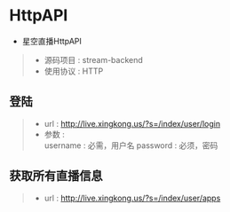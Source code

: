 # HttpAPI
- 星空直播HttpAPI
>* 源码项目 : stream-backend
>* 使用协议 : HTTP


## 登陆
>*  url : http://live.xingkong.us/?s=/index/user/login
>*  参数 :  
	username : 必需，用户名
	password : 必须，密码

## 获取所有直播信息
>* url : http://live.xingkong.us/?s=/index/user/apps










